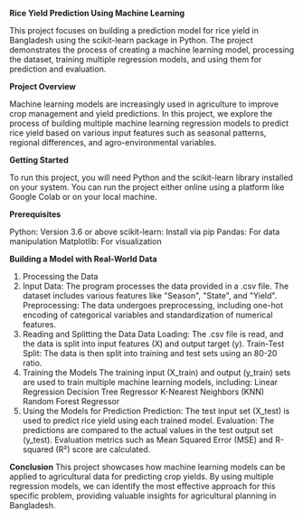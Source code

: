 **Rice Yield Prediction Using Machine Learning**

This project focuses on building a prediction model for rice yield in Bangladesh using the scikit-learn package in Python. The project demonstrates the process of creating a machine learning model, processing the dataset, training multiple regression models, and using them for prediction and evaluation.

**Project Overview**

Machine learning models are increasingly used in agriculture to improve crop management and yield predictions. In this project, we explore the process of building multiple machine learning regression models to predict rice yield based on various input features such as seasonal patterns, regional differences, and agro-environmental variables.

**Getting Started**

To run this project, you will need Python and the scikit-learn library installed on your system. You can run the project either online using a platform like Google Colab or on your local machine.

**Prerequisites**

Python: Version 3.6 or above
scikit-learn: Install via pip
Pandas: For data manipulation
Matplotlib: For visualization

**Building a Model with Real-World Data**

1. Processing the Data
2. Input Data: The program processes the data provided in a .csv file. The dataset includes various features like "Season", "State", and "Yield".
Preprocessing: The data undergoes preprocessing, including one-hot encoding of categorical variables and standardization of numerical features.
3. Reading and Splitting the Data
Data Loading: The .csv file is read,
and the data is split into input features (X) and output target (y).
Train-Test Split: The data is then split into training and test sets using an 80-20 ratio.
4. Training the Models
The training input (X_train) and output (y_train) sets are used to train multiple machine learning models, including:
Linear Regression
Decision Tree Regressor
K-Nearest Neighbors (KNN)
Random Forest Regressor
5. Using the Models for Prediction
Prediction: The test input set (X_test) is used to predict rice yield using each trained model.
Evaluation: The predictions are compared to the actual values in the test output set (y_test). Evaluation metrics such as Mean Squared Error (MSE) and R-squared (R²) score are calculated.


**Conclusion**
This project showcases how machine learning models can be applied to agricultural data for predicting crop yields. By using multiple regression models, we can identify the most effective approach for this specific problem, providing valuable insights for agricultural planning in Bangladesh.
